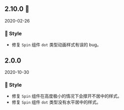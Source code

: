 ## 2.10.0 🏮

2020-02-26

### 💅 Style

- 修复 `Spin` 组件 `dot` 类型动画样式有误的 bug。

## 2.0.0

2020-10-30

### 💅 Style

- 修复 `Spin` 组件在高度极小的情况下会撑开不居中的样式。
- 修复 `Spin` 组件 `dot` 类型没有水平居中的样式。

